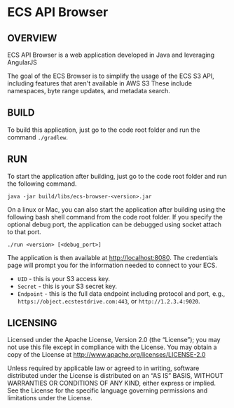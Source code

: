 ECS API Browser
==============

OVERVIEW
--------------

ECS API Browser is a web application developed in Java and leveraging AngularJS

The goal of the ECS Browser is to simplify the usage of the ECS S3 API, including features that aren't available in AWS S3 These include namespaces, byte range updates, and metadata search.

BUILD
--------------

To build this application, just go to the code root folder and run the command `./gradlew`.

RUN
--------------

To start the application after building, just go to the code root folder and run the following command.
````
java -jar build/libs/ecs-browser-<version>.jar
````

On a linux or Mac, you can also start the application after building using the following bash shell command from the code root folder. If you specify the optional debug port, the application can be debugged using socket attach to that port.
````
./run <version> [<debug_port>]
````

The application is then available at [http://localhost:8080](http://localhost:8080). The credentials page will prompt you for the information needed to connect to your ECS.
* `UID` - this is your S3 access key.
* `Secret` - this is your S3 secret key.
* `Endpoint` - this is the full data endpoint including protocol and port, e.g., `https://object.ecstestdrive.com:443`, or `http://1.2.3.4:9020`.

LICENSING
--------------

Licensed under the Apache License, Version 2.0 (the “License”); you may not use this file except in compliance with the License. You may obtain a copy of the License at <http://www.apache.org/licenses/LICENSE-2.0>

Unless required by applicable law or agreed to in writing, software distributed under the License is distributed on an “AS IS” BASIS, WITHOUT WARRANTIES OR CONDITIONS OF ANY KIND, either express or implied. See the License for the specific language governing permissions and limitations under the License.
